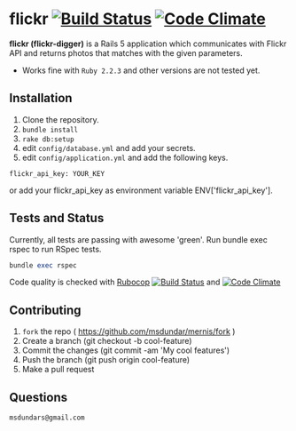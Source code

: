 # flickr [![Build Status](https://secure.travis-ci.org/msdundar/flickr.svg?branch=master)](http://travis-ci.org/msdundar/flickr) [![Code Climate](https://img.shields.io/codeclimate/github/msdundar/flickr.svg)](https://codeclimate.com/github/msdundar/flickr)

**flickr (flickr-digger)** is a Rails 5 application which communicates with Flickr API and returns photos that matches with the given parameters.

* Works fine with `Ruby 2.2.3` and other versions are not tested yet.

## Installation

1. Clone the repository.
2. `bundle install`
3. `rake db:setup`
4. edit `config/database.yml` and add your secrets.
5. edit `config/application.yml` and add the following keys.

```
flickr_api_key: YOUR_KEY
```

or add your flickr_api_key as environment variable ENV['flickr_api_key'].

## Tests and Status

Currently, all tests are passing with awesome 'green'. Run bundle exec rspec to run RSpec tests.

```ruby
bundle exec rspec
```

Code quality is checked with [Rubocop](https://github.com/bbatsov/rubocop) [![Build Status](https://secure.travis-ci.org/msdundar/flickr.svg?branch=master)](http://travis-ci.org/msdundar/flickr) and [![Code Climate](https://img.shields.io/codeclimate/github/msdundar/flickr.svg)](https://codeclimate.com/github/msdundar/flickr)

## Contributing

1. `fork` the repo ( https://github.com/msdundar/mernis/fork )
2. Create a branch (git checkout -b cool-feature)
3. Commit the changes (git commit -am 'My cool features')
4. Push the branch (git push origin cool-feature)
5. Make a pull request


## Questions

```
msdundars@gmail.com
```
